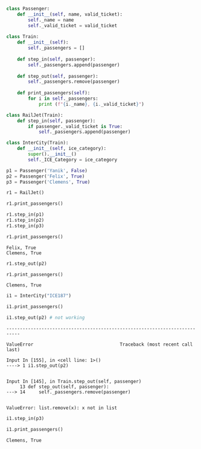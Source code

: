 ```python
class Passenger:    
    def __init__(self, name, valid_ticket):
        self._name = name
        self._valid_ticket = valid_ticket
        
class Train:
    def __init__(self):
        self._passengers = []
    
    def step_in(self, passenger):
        self._passengers.append(passenger)
            
    def step_out(self, passenger):
        self._passengers.remove(passenger)
    
    def print_passengers(self):
        for i in self._passengers:
            print (f"{i._name}, {i._valid_ticket}")

class RailJet(Train):
    def step_in(self, passenger):
        if passenger._valid_ticket is True:
            self._passengers.append(passenger)

class InterCity(Train):
    def __init__(self, ice_category):
        super().__init__()
        self._ICE_Category = ice_category
```


```python
p1 = Passenger('Yanik', False)
p2 = Passenger('Felix', True)
p3 = Passenger('Clemens', True)
```


```python
r1 = RailJet()
```


```python
r1.print_passengers()
```


```python
r1.step_in(p1)
r1.step_in(p2)
r1.step_in(p3)
```


```python
r1.print_passengers()
```

    Felix, True
    Clemens, True
    


```python
r1.step_out(p2)
```


```python
r1.print_passengers()
```

    Clemens, True
    


```python
i1 = InterCity("ICE187")
```


```python
i1.print_passengers()
```


```python
i1.step_out(p2) # not working
```


    ---------------------------------------------------------------------------

    ValueError                                Traceback (most recent call last)

    Input In [155], in <cell line: 1>()
    ----> 1 i1.step_out(p2)
    

    Input In [145], in Train.step_out(self, passenger)
         13 def step_out(self, passenger):
    ---> 14     self._passengers.remove(passenger)
    

    ValueError: list.remove(x): x not in list



```python
i1.step_in(p3)
```


```python
i1.print_passengers()
```

    Clemens, True
    
